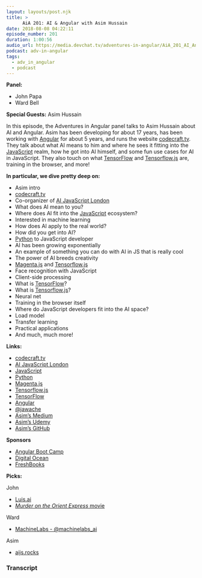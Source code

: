 ```yaml
---
layout: layouts/post.njk
title: >
      AiA 201: AI & Angular with Asim Hussain
date: 2018-08-08 04:22:11
episode_number: 201
duration: 1:00:56
audio_url: https://media.devchat.tv/adventures-in-angular/AiA_201_AI_Angular_with_Asim_Hussain.mp3
podcast: adv-in-angular
tags: 
  - adv_in_angular
  - podcast
---
```


 **Panel:**

- John Papa
- Ward Bell

**Special Guests:** Asim Hussain

In this episode, the Adventures in Angular panel talks to Asim Hussain about AI and Angular. Asim has been developing for about 17 years, has been working with [Angular](https://angular.io/) for about 5 years, and runs the website [codecraft.tv](https://codecraft.tv/). They talk about what AI means to him and where he sees it fitting into the [JavaScript](https://www.javascript.com/) realm, how he got into AI himself, and some fun use cases for AI in JavaScript. They also touch on what [TensorFlow](https://www.tensorflow.org/) and [Tensorflow.js](https://js.tensorflow.org/) are, training in the browser, and more!

**In particular, we dive pretty deep on:**

- Asim intro
- [codecraft.tv](https://codecraft.tv/)
- Co-organizer of [AI JavaScript London](https://www.meetup.com/AI-JavaScript-London/)
- What does AI mean to you?
- Where does AI fit into the [JavaScript](https://www.javascript.com/) ecosystem?
- Interested in machine learning 
- How does AI apply to the real world?
- How did you get into AI?
- [Python](https://www.python.org/) to JavaScript developer
- AI has been growing exponentially
- An example of something you can do with AI in JS that is really cool
- The power of AI breeds creativity
- [Magenta.js](https://magenta.tensorflow.org/) and [Tensorflow.js](https://js.tensorflow.org/)
- Face recognition with JavaScript
- Client-side processing
- What is [TensorFlow](https://www.tensorflow.org/)?
- What is [Tensorflow.js](https://js.tensorflow.org/)?
- Neural net
- Training in the browser itself
- Where do JavaScript developers fit into the AI space?
- Load model
- Transfer learning
- Practical applications
- And much, much more! 

**Links:**

- [codecraft.tv](https://codecraft.tv/)
- [AI JavaScript London](https://www.meetup.com/AI-JavaScript-London/)
- [JavaScript](https://www.javascript.com/)
- [Python](https://www.python.org/)
- [Magenta.js](https://magenta.tensorflow.org/)
- [Tensorflow.js](https://js.tensorflow.org/)
- [TensorFlow](https://www.tensorflow.org/)
- [Angular](https://angular.io/)
- [@jawache](https://twitter.com/jawache?lang=en)
- [Asim’s Medium](https://medium.com/@jawache)
- [Asim’s Udemy](https://www.udemy.com/user/asimhussain/)
- [Asim’s GitHub](https://github.com/jawache)

**Sponsors**

- [Angular Boot Camp](https://angularbootcamp.com/)
- [Digital Ocean](https://www.digitalocean.com/)
- [FreshBooks](https://www.freshbooks.com/invoice?ref=11731&utm_source=pbm&utm_medium=affiliate-program&utm_influencer=419364&utm_campaign=podcast-influencers)

**Picks:**

John

- [Luis.ai](https://www.luis.ai/home)
- [_Murder on the Orient Express_ movie](https://www.imdb.com/title/tt3402236/)

Ward

- [MachineLabs - @machinelabs\_ai](https://twitter.com/machinelabs_ai?lang=en)

Asim

- [aijs.rocks](https://aijs.rocks/)


### Transcript


